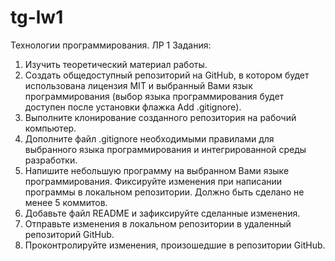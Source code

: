 # tg-lw1
Технологии программирования. ЛР 1
Задания:
1. Изучить теоретический материал работы.
2. Создать общедоступный репозиторий на GitHub, в котором будет использована
лицензия MIT и выбранный Вами язык программирования (выбор языка
программирования будет доступен после установки флажка Add .gitignore).
3. Выполните клонирование созданного репозитория на рабочий компьютер.
4. Дополните файл .gitignore необходимыми правилами для выбранного языка
программирования и интегрированной среды разработки.
5. Напишите небольшую программу на выбранном Вами языке программирования.
Фиксируйте изменения при написании программы в локальном репозитории. Должно
быть сделано не менее 5 коммитов.
6. Добавьте файл README и зафиксируйте сделанные изменения.
7. Отправьте изменения в локальном репозитории в удаленный репозиторий GitHub.
8. Проконтролируйте изменения, произошедшие в репозитории GitHub.